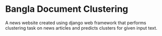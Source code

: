 # Bangla Document Clustering
 A news website created using django web framework that performs clustering task on news articles and predicts clusters for given input text.

